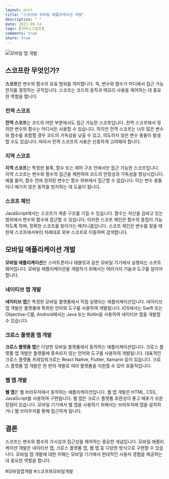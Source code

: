 ```yaml
---
layout: post
title: "스코프와 모바일 애플리케이션 개발"
description: " "
date: 2023-09-14
tags: [자바스크립트]
comments: true
share: true
---
```


![모바일 앱 개발](https://example.com/mobile-app.jpg)

## 스코프란 무엇인가?

**스코프**란 변수와 함수의 유효 범위를 의미합니다. 즉, 변수와 함수가 어디에서 접근 가능한지를 결정하는 규칙입니다. 스코프는 코드의 동작과 메모리 사용을 제어하는 데 중요한 역할을 합니다.

### 전역 스코프

**전역 스코프**는 코드의 어떤 부분에서도 접근 가능한 스코프입니다. 전역 스코프에서 정의한 변수와 함수는 어디서든 사용할 수 있습니다. 하지만 전역 스코프는 너무 많은 변수와 함수를 포함할 경우 코드의 가독성을 낮출 수 있고, 의도하지 않은 변수 충돌이 발생할 수도 있습니다. 따라서 전역 스코프의 사용은 신중하게 고려해야 합니다.

### 지역 스코프

**지역 스코프**는 특정한 블록, 함수 또는 제어 구조 안에서만 접근 가능한 스코프입니다. 지역 스코프는 변수와 함수의 접근을 제한하여 코드의 안정성과 가독성을 향상시킵니다. 예를 들어, 함수 안에 정의된 변수는 함수 외부에서 접근할 수 없습니다. 이는 변수 충돌이나 예기치 않은 동작을 방지하는 데 도움이 됩니다.

### 스코프 체인

JavaScript에서는 스코프가 계층 구조를 가질 수 있습니다. 함수는 자신을 감싸고 있는 범위에서 변수와 함수에 접근할 수 있습니다. 이러한 스코프 체인은 함수의 중첩이 가능하도록 하며, 정확한 스코프를 찾아가는 메커니즘입니다. 스코프 체인은 변수를 찾을 때 현재 스코프에서부터 차례대로 외부 스코프로 이동하며 검색합니다.

## 모바일 애플리케이션 개발

**모바일 애플리케이션**은 스마트폰이나 태블릿과 같은 모바일 기기에서 실행되는 소프트웨어입니다. 모바일 애플리케이션을 개발하기 위해서는 여러가지 기술과 도구를 알아야 합니다.

### 네이티브 앱 개발

**네이티브 앱**은 특정한 모바일 플랫폼에서 직접 실행되는 애플리케이션입니다. 네이티브 앱 개발은 플랫폼에 특화된 언어와 도구를 사용하여 개발됩니다. iOS에서는 Swift 또는 Objective-C를, Android에서는 Java 또는 Kotlin을 사용하여 네이티브 앱을 개발할 수 있습니다.

### 크로스 플랫폼 앱 개발

**크로스 플랫폼 앱**은 다양한 모바일 플랫폼에서 동작하는 애플리케이션입니다. 크로스 플랫폼 앱 개발은 플랫폼에 종속되지 않는 언어와 도구를 사용하여 개발됩니다. 대표적인 크로스 플랫폼 프레임워크로는 React Native, Flutter, Xamarin 등이 있습니다. 크로스 플랫폼 앱 개발은 한 번의 개발로 여러 플랫폼을 지원할 수 있어 효율적입니다.

### 웹 앱 개발

**웹 앱**은 웹 브라우저에서 동작하는 애플리케이션입니다. 웹 앱 개발은 HTML, CSS, JavaScript를 사용하여 구현됩니다. 웹 앱은 크로스 플랫폼 호환성이 좋고 배포가 쉬운 장점이 있습니다. 모바일 기기에서 웹 앱을 사용하기 위해서는 브라우저에 앱을 설치하거나 웹 브라우저를 통해 접근하게 됩니다.

## 결론

스코프는 변수와 함수의 가시성과 접근성을 제어하는 중요한 개념입니다. 모바일 애플리케이션 개발은 네이티브 앱, 크로스 플랫폼 앱, 웹 앱 등 다양한 방식으로 구현할 수 있습니다. 모바일 앱 개발에 대한 이해는 모바일 기기에서 현대적인 사용자 경험을 제공하는 데 중요한 역할을 합니다.

#모바일앱개발 #스코프와모바일개발